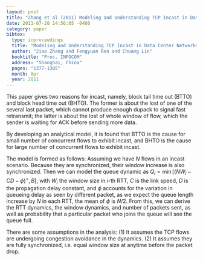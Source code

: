 ```yaml
---
layout: post
title: "Zhang et al (2011) Modeling and Understanding TCP Incast in Data Center Networks (INFOCOM)"
date: 2011-07-20 14:56:05 -0400
category: paper
bibtex:
  type: inproceedings
  title: "Modeling and Understanding TCP Incast in Data Center Networks"
  author: "Jiao Zhang and Fengyuan Ren and Chuang Lin"
  booktitle: "Proc. INFOCOM"
  address: "Shanghai, China"
  pages: "1377-1385"
  month: Apr
  year: 2011
---
```

This paper gives two reasons for incast, namely, block tail time out (BTTO) and
block head time out (BHTO). The former is about the lost of one of the several
last packet, which cannot produce enough dupack to signal fast retransmit; the
latter is about the lost of whole window of flow, which the sender is waiting
for ACK before sending more data.

By developing an analytical model, it is found that BTTO is the cause for small
number of concurrent flows to exhibit incast, and BHTO is the cause for large
number of concurrent flows to exhibit incast.

The model is formed as follows: Assuming we have $N$ flows in an incast
scenario. Because they are synchronized, their window increase is also
synchronized. Then we can model the queue dynamic as
$Q_i=\min[(NW_i-CD-\phi)^+, B]$, with $W_i$ the window size in $i$-th RTT, $C$
is the link speed, $D$ is the propagation delay constant, and $\phi$ accounts for
the variation in queueing delay as seen by different packet, as we expect the
queue length increase by $N$ in each RTT, the mean of $\phi$ is $N/2$. From this, we can
derive the RTT dynamics, the window dynamics, and number of packets sent, as
well as probability that a particular packet who joins the queue will see the
queue full.

There are some assumptions in the analysis: (1) It assumes the TCP flows are
undergoing congestion avoidance in the dynamics. (2) It assumes they are fully
synchronized, i.e. equal window size at anytime before the packet drop.

